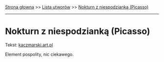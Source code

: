 [Strona głowna](../index.md) >> [Lista utworów](../list.md) >> [Nokturn z niespodzianką (Picasso)](357.md)

---

# Nokturn z niespodzianką (Picasso)

Tekst: [kaczmarski.art.pl](https://www.kaczmarski.art.pl/tworczosc/wiersze/nokturn-z-niespodzianka-picasso/)

Element pospolity, nic ciekawego.